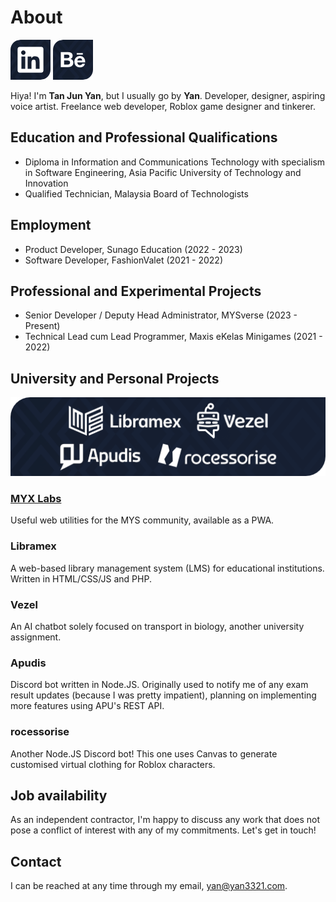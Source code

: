 # About

[![currentProjects](./img/Icon_LinkedIn.png)](https://linkedin.com/in/yan3321) [![currentProjects](./img/Icon_Behance.png)](https://behance.net/yan3321)

Hiya! I'm **Tan Jun Yan**, but I usually go by **Yan**. Developer, designer, aspiring voice artist.
Freelance web developer, Roblox game designer and tinkerer.  

## Education and Professional Qualifications
- Diploma in Information and Communications Technology with specialism in Software Engineering, Asia Pacific University of Technology and Innovation
- Qualified Technician, Malaysia Board of Technologists

## Employment
- Product Developer, Sunago Education (2022 - 2023)
- Software Developer, FashionValet (2021 - 2022)

## Professional and Experimental Projects
- Senior Developer / Deputy Head Administrator, MYSverse (2023 - Present)
- Technical Lead cum Lead Programmer, Maxis eKelas Minigames (2021 - 2022)

## University and Personal Projects

![currentProjects](./img/CurrentProjects_128.png)

### [MYX Labs](https://myx.yan.gg)
Useful web utilities for the MYS community, available as a PWA.

### Libramex

A web-based library management system (LMS) for educational institutions. Written in HTML/CSS/JS and PHP. 

### Vezel

An AI chatbot solely focused on transport in biology, another university assignment.  

### Apudis

Discord bot written in Node.JS. Originally used to notify me of any exam result updates (because I was pretty impatient), planning on implementing more features using APU's REST API.

### rocessorise

Another Node.JS Discord bot! This one uses Canvas to generate customised virtual clothing for Roblox characters.

## Job availability

As an independent contractor, I'm happy to discuss any work that does not pose a conflict of interest with any of my commitments. Let's get in touch!

## Contact

I can be reached at any time through my email, yan@yan3321.com.
